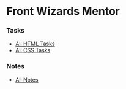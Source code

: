 # Front Wizards Mentor

### Tasks
- [All HTML Tasks](https://github.com/NureddinFarzaliyev/front-wizards-mentor/tree/master/html)
- [All CSS Tasks](https://github.com/NureddinFarzaliyev/front-wizards-mentor/tree/master/css)

### Notes
- [All Notes](https://github.com/NureddinFarzaliyev/front-wizards-mentor/tree/master/notes)
